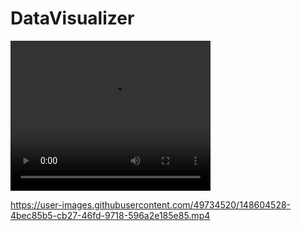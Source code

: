 # DataVisualizer
<video width="320" height="240" controls>
  <source src="master.mp4" type="video/mp4">
Your browser does not support the video tag.
</video>


https://user-images.githubusercontent.com/49734520/148604528-4bec85b5-cb27-46fd-9718-596a2e185e85.mp4

